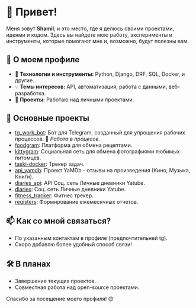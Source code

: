 # 👋 Привет!

Меня зовут **Shamil**, и это место, где я делюсь своими проектами, идеями и кодом. Здесь вы найдете мою работу, эксперименты и инструменты, которые помогают мне и, возможно, будут полезны вам.


## 🌟 О моем профиле

- 🔧 **Технологии и инструменты:** Python,  Django, DRF, SQL, Docker, и другие.
- 💡 **Темы интересов:** API, автоматизация, работа с данными, веб-разработка.
- 🚀 **Проекты:** Работаю над личными проектами.


## 📌 Основные проекты

- [tg_work_bot](https://github.com/skhfh/tg_work_bot): Бот для Telegram, созданный для упрощения рабочих процессов. 🚧 *Работа в процессе.*
- [foodgram](https://github.com/skhfh/foodgram): Платформа для обмена рецептами.
- [kittygram](https://github.com/skhfh/kittygram): Социальная сеть для обмена фотографиями любимых питомцев.
- [taski-docker](https://github.com/skhfh/taski-docker): Трекер задач.
- [api_yamdb](https://github.com/skhfh/api_yamdb): Проект YaMDb - отзывы на произведения (Кино, Музыка, Книги).
- [diaries_api](https://github.com/skhfh/diaries_api): API Соц. сеть Личные дневники Yatube.
- [diaries](https://github.com/skhfh/diaries): Соц. сеть Личные дневники Yatube.
- [fitness_tracker](https://github.com/skhfh/fitness_tracker): Фитнес трекер.
- [registers](https://github.com/skhfh/registers): Формирование ежемесячных отчетов.


## 📫 Как со мной связаться?

- По указанным контактам в профиле (предпочтительней tg).
- Скоро добавлю более удобный способ связи!


## 🛠️ В планах

- Завершение текущих проектов.
- Совместная работа над open-source проектами.

Спасибо за посещение моего профиля! 😊
